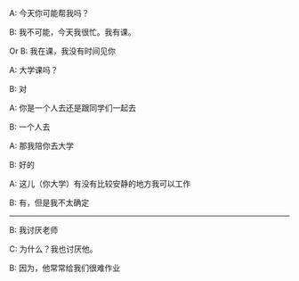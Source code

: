 A: 今天你可能帮我吗？

B: 我不可能，今天我很忙。我有课。

Or B: 我在课，我没有时间见你

A: 大学课吗？

B: 对

A: 你是一个人去还是跟同学们一起去

B: 一个人去

A: 那我陪你去大学

B: 好的

A: 这儿（你大学）有没有比较安静的地方我可以工作

B: 有，但是我不太确定

<hr>

B: 我讨厌老师

C: 为什么？我也讨厌他。

B: 因为，他常常给我们很难作业
